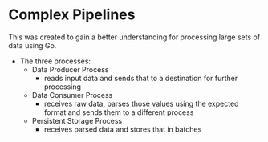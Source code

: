 # Complex Pipelines

This was created to gain a better understanding for processing large sets of data using Go.

- The three processes:
    - Data Producer Process
        - reads input data and sends that to a destination for further processing
    - Data Consumer Process
        - receives raw data, parses those values using the expected format and sends them to a different process
    - Persistent Storage Process
        - receives parsed data and stores that in batches
